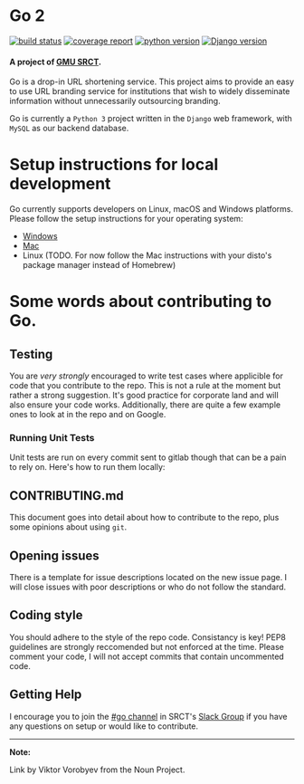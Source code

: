# Go 2

[![build status](https://git.gmu.edu/srct/go/badges/master/build.svg)](https://git.gmu.edu/srct/go/commits/master) [![coverage report](https://git.gmu.edu/srct/go/badges/master/coverage.svg)](https://git.gmu.edu/srct/go/commits/master) [![python version](https://img.shields.io/badge/python-3.4+-blue.svg)]() [![Django version](https://img.shields.io/badge/Django-2.2-brightgreen.svg)]()


#### A project of [GMU SRCT](https://srct.gmu.edu).

Go is a drop-in URL shortening service. This project aims to provide an easy to use
URL branding service for institutions that wish to widely disseminate information
without unnecessarily outsourcing branding.

Go is currently a `Python 3` project written in the `Django` web framework, with
`MySQL` as our backend database.

# Setup instructions for local development

Go currently supports developers on Linux, macOS and Windows platforms. Please follow the setup instructions for your operating system:
- [Windows](https://git.gmu.edu/srct/go/-/wikis/Initial-Setup/Windows)
- [Mac](https://git.gmu.edu/srct/go/-/wikis/Initial-Setup/Mac)
- Linux (TODO. For now follow the Mac instructions with your disto's package manager instead of Homebrew)


# Some words about contributing to Go.

## Testing

You are _very strongly_ encouraged to write test cases where applicible for
code that you contribute to the repo. This is not a rule at the moment but rather
a strong suggestion. It's good practice for corporate land and will also ensure
your code works. Additionally, there are quite a few example ones to look at in
the repo and on Google.

### Running Unit Tests

Unit tests are run on every commit sent to gitlab though that can be a pain to
rely on. Here's how to run them locally:

## CONTRIBUTING.md

This document goes into detail about how to contribute to the repo, plus some
opinions about using `git`.

## Opening issues

There is a template for issue descriptions located on the new issue page. I will
close issues with poor descriptions or who do not follow the standard.

## Coding style

You should adhere to the style of the repo code. Consistancy is key! PEP8 guidelines
are strongly reccomended but not enforced at the time. Please comment your code,
I will not accept commits that contain uncommented code.

## Getting Help

I encourage you to join the [#go channel](https://srct.slack.com/messages/go/details/) in SRCT's [Slack Group](https://srct.slack.com)
if you have any questions on setup or would like to contribute.


---
**Note:**

Link by Viktor Vorobyev from the Noun Project.
